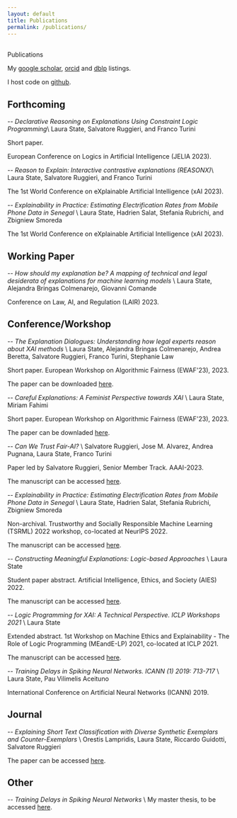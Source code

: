 ```yaml
---
layout: default
title: Publications
permalink: /publications/
---
```


<br />

<div class="title">
Publications
</div>

My [google scholar](https://scholar.google.de/citations?user=6h4JHq4AAAAJ&hl=de), [orcid](https://orcid.org/0000-0001-8084-5297) and [dblp](https://dblp.uni-trier.de/pid/248/5723.html) listings.

I host code on [github](https://github.com/lstate).

## Forthcoming

-- *Declarative Reasoning on Explanations Using Constraint Logic Programming*\\
Laura State, Salvatore Ruggieri, and Franco Turini

Short paper.

European Conference on Logics in Artificial Intelligence (JELIA 2023).

-- *Reason to Explain: Interactive contrastive explanations (REASONX)*\\
Laura State, Salvatore Ruggieri, and Franco Turini

The 1st World Conference on eXplainable Artificial Intelligence (xAI 2023).

-- *Explainability in Practice: Estimating Electrification Rates from Mobile Phone Data in Senegal* \\
Laura State, Hadrien Salat, Stefania Rubrichi, and Zbigniew Smoreda

The 1st World Conference on eXplainable Artificial Intelligence (xAI 2023).


## Working Paper

-- *How should my explanation be? A mapping of technical and legal desiderata of explanations for machine learning models* \\
Laura State, Alejandra Bringas Colmenarejo, Giovanni Comande

Conference on Law, AI, and Regulation (LAIR) 2023.


## Conference/Workshop

-- *The Explanation Dialogues: Understanding how legal experts reason about XAI methods* \\
Laura State, Alejandra Bringas Colmenarejo, Andrea Beretta, Salvatore Ruggieri, Franco Turini, Stephanie Law

Short paper. European Workshop on Algorithmic Fairness (EWAF'23), 2023.

The paper can be downloaded [here](https://ceur-ws.org/Vol-3442/paper-49.pdf).

-- *Careful Explanations: A Feminist Perspective towards XAI* \\
Laura State, Miriam Fahimi

Short paper. European Workshop on Algorithmic Fairness (EWAF'23), 2023.

The paper can be downladed [here](https://ceur-ws.org/Vol-3442/paper-39.pdf).

-- *Can We Trust Fair-AI?* \\
Salvatore Ruggieri, Jose M. Alvarez, Andrea Pugnana, Laura State, Franco Turini

Paper led by Salvatore Ruggieri, Senior Member Track. AAAI-2023.

The manuscript can be accessed [here](http://pages.di.unipi.it/ruggieri/Papers/aaai2023st).

-- *Explainability in Practice: Estimating Electrification Rates from Mobile Phone Data in Senegal* \\
Laura State, Hadrien Salat, Stefania Rubrichi, Zbigniew Smoreda

Non-archival. Trustworthy and Socially Responsible Machine Learning (TSRML) 2022 workshop, co-located at NeurIPS 2022.

The manuscript can be accessed [here](https://arxiv.org/abs/2211.06277).

-- *Constructing Meaningful Explanations: Logic-based Approaches* \\
Laura State

Student paper abstract. Artificial Intelligence, Ethics, and Society (AIES) 2022.

The manuscript can be accessed [here](https://dl.acm.org/doi/10.1145/3514094.3539544).

-- *Logic Programming for XAI: A Technical Perspective. ICLP Workshops 2021* \\
Laura State

Extended abstract. 1st Workshop on Machine Ethics and Explainability - The Role of Logic Programming (MEandE-LP) 2021, co-located at ICLP 2021.

The manuscript can be accessed [here](http://ceur-ws.org/Vol-2970/meepaper1.pdf).

-- *Training Delays in Spiking Neural Networks. ICANN (1) 2019: 713-717* \\
Laura State, Pau Vilimelis Aceituno

International Conference on Artificial Neural Networks (ICANN) 2019.


## Journal

-- *Explaining Short Text Classification with Diverse Synthetic Exemplars and Counter-Exemplars* \\
Orestis Lampridis, Laura State, Riccardo Guidotti, Salvatore Ruggieri

The paper can be accessed [here](https://rdcu.be/cNnnR).


## Other

-- *Training Delays in Spiking Neural Networks* \\
My master thesis, to be accessed [here](https://www.mis.mpg.de/publications/preprints/2019/prepr2019-96.html).
